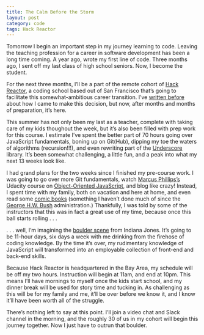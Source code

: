 ```yaml
---
title: The Calm Before the Storm
layout: post
category: code
tags: Hack Reactor
---
```


Tomorrow I begin an important step in my journey learning to code. Leaving the teaching profession for a career in software development has been a long time coming. A year ago, wrote my first line of code. Three months ago, I sent off my last class of high school seniors. Now, I become the student.

For the next three months, I’ll be a part of the remote cohort of [Hack Reactor](http://www.hackreactor.com/), a coding school based out of San Francisco that’s going to facilitate this somewhat-ambitious career transition. I’ve [written before](http://code.rodmachen.com/learning-to-code-hack-reactor/) about how I came to make this decision, but now, after months and months of preparation, it’s here.

This summer has not only been my last as a teacher, complete with taking care of my kids thoughout the week, but it’s also been filled with prep work for this course. I estimate I’ve spent the better part of 70 hours going over JavaScript fundamentals, boning up on Git(Hub), dipping my toe the waters of algorithms (recursion!!!), and even rewriting part of the [Underscore](http://underscorejs.org/) library. It’s been somewhat challenging, a little fun, and a peak into what my next 13 weeks look like. 

I had grand plans for the two weeks since I finished my pre-course work. I was going to go over more Git fundamentals, watch [Marcus Phillips’s](https://twitter.com/mracus) Udacity course on [Object-Oriented JavaScript](https://www.udacity.com/course/object-oriented-javascript--ud015), and blog like crazy! Instead, I spent time with my family, both on vacation and here at home, and even read some [comic books](https://en.wikipedia.org/wiki/The_Flash:_Rebirth) (something I haven’t done much of since the [George H.W. Bush](http://bush41.org/) administration.) Thankfully, I was told by some of the instructors that this was in fact a great use of my time, because once this ball starts rolling . . .

. . . well, I’m imagining the [boulder scene](https://www.youtube.com/watch?v=Pr-8AP0To4k) from Indiana Jones. It’s going to be 11-hour days, six days a week with me drinking from the firehose of coding knowledge. By the time it’s over, my rudimentary knowledge of JavaScript will transformed into an employable collection of front-end and back-end skills. 

Because Hack Reactor is headquartered in the Bay Area, my schedule will be off my two hours. Instruction will begin at 11am, and end at 10pm. This means I’ll have mornings to myself once the kids start school, and my dinner break will be used for story time and tucking in. As challenging as this will be for my family and me, it’ll be over before we know it, and I know it’ll have been worth all of the struggle.

There’s nothing left to say at this point. I’ll join a video chat and Slack channel in the morning, and the roughly 30 of us in my cohort will begin this journey together. Now I just have to outrun that boulder.
